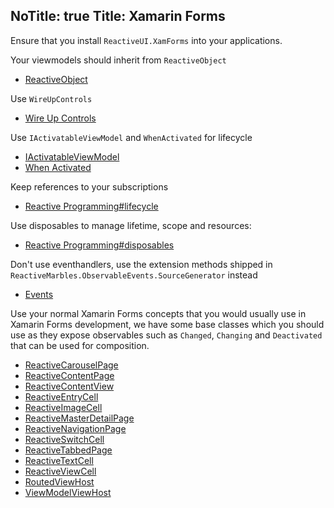 NoTitle: true
Title: Xamarin Forms
---

Ensure that you install `ReactiveUI.XamForms` into your applications.

Your viewmodels should inherit from `ReactiveObject`

- [ReactiveObject](https://reactiveui.net/api/reactiveui/reactiveobject/)

Use `WireUpControls`

- [Wire Up Controls](https://reactiveui.net/docs/handbook/data-binding/xamarin-android/wire-up-controls)

Use `IActivatableViewModel` and `WhenActivated` for lifecycle

- [IActivatableViewModel](https://reactiveui.net/api/reactiveui/IActivatableViewModel/)
- [When Activated](https://reactiveui.net/docs/handbook/when-activated/)

Keep references to your subscriptions

- [Reactive Programming#lifecycle](https://reactiveui.net/docs/reactive-programming#lifecycle)

Use disposables to manage lifetime, scope and resources:

- [Reactive Programming#disposables](https://reactiveui.net/docs/reactive-programming#disposables)

Don't use eventhandlers, use the extension methods shipped in `ReactiveMarbles.ObservableEvents.SourceGenerator` instead

- [Events](https://reactiveui.net/docs/handbook/events/)

Use your normal Xamarin Forms concepts that you would usually use in  Xamarin Forms development, we have some base classes which you should use as they expose observables such as `Changed`, `Changing` and `Deactivated` that can be used for composition.

- [ReactiveCarouselPage](https://reactiveui.net/api/reactiveui.xamforms/reactivecarouselpage_1/)
- [ReactiveContentPage](https://reactiveui.net/api/reactiveui.xamforms/reactivecontentpage_1/)
- [ReactiveContentView](https://reactiveui.net/api/reactiveui.xamforms/reactivecontentview_1/)
- [ReactiveEntryCell](https://reactiveui.net/api/reactiveui.xamforms/reactiveentrycell_1/)
- [ReactiveImageCell](https://reactiveui.net/api/reactiveui.xamforms/reactiveimagecell_1/)
- [ReactiveMasterDetailPage](https://reactiveui.net/api/reactiveui.xamforms/reactivemasterdetailpage_1/)
- [ReactiveNavigationPage](https://reactiveui.net/api/reactiveui.xamforms/reactivenavigationpage_1/)
- [ReactiveSwitchCell](https://reactiveui.net/api/reactiveui.xamforms/reactiveswitchcell_1/)
- [ReactiveTabbedPage](https://reactiveui.net/api/reactiveui.xamforms/reactivetabbedpage_1/)
- [ReactiveTextCell](https://reactiveui.net/api/reactiveui.xamforms/reactivetextcell_1/)
- [ReactiveViewCell](https://reactiveui.net/api/reactiveui.xamforms/reactiveviewcell_1/)
- [RoutedViewHost](https://reactiveui.net/api/reactiveui.xamforms/routedviewhost/)
- [ViewModelViewHost](https://reactiveui.net/api/reactiveui.xamforms/viewmodelviewhost/)


